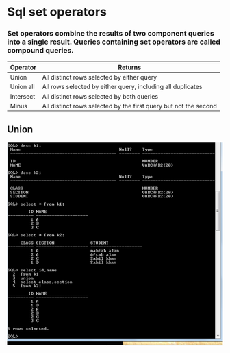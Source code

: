 # Sql set operators

### Set operators combine the results of two component queries into a single result. Queries containing set operators are called compound queries.


| Operator  | Returns |
| ------------- | ------------- |
| Union  | All distinct rows selected by either query  |
| Union all  | All rows selected by either query, including all duplicates  |
| Intersect  | All distinct rows selected by both queries  |
| Minus  | All distinct rows selected by the first query but not the second  |

## Union

![Union](union.png?raw=true)

## 
